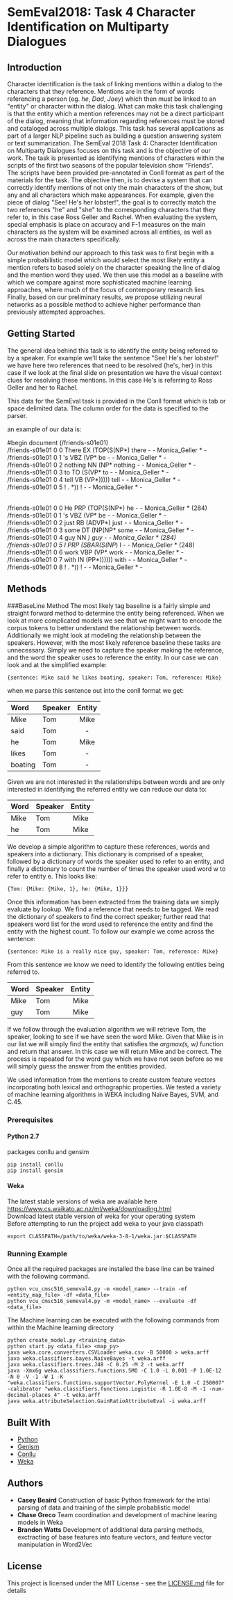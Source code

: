 # SemEval2018: Task 4 Character Identification on Multiparty Dialogues

## Introduction
Character identification is the task of linking mentions within a dialog to the characters that they reference.  Mentions are in the form of words referencing a person (eg. _he_, _Dad_, _Joey_) which then must be linked to an "entity" or character within the dialog.  What can make this task challenging is that the entity which a mention references may not be a direct participant of the dialog, meaning that information regarding references must be stored and cataloged across multiple dialogs. This task has several applications as part of a larger NLP pipeline such as building a question answering system or text summarization. The SemEval 2018 Task 4: Character Identification on Multiparty Dialogues focuses on this task and is the objective of our work. The task is presented as identifying mentions of characters within the scripts of the first two seasons of the popular television show "Friends".  The scripts have been provided pre-annotated in Conll format as part of the materials for the task.  The objective then, is to devise a system that can correctly identify mentions of not only the main characters of the show, but any and all characters which make appearances.  For example, given the piece of dialog "See! He's her lobster!", the goal is to correctly match the two references "he" and "she" to the corresponding characters that they refer to, in this case Ross Geller and Rachel.  When evaluating the system, special emphasis is place on accuracy and F-1 measures on the main characters as the system will be examined across all entities, as well as across the main characters specifically.  

Our motivation behind our approach to this task was to first begin with a simple probabilistic model which would select the most likely entity a mention refers to based solely on the character speaking the line of dialog and the mention word they used.  We then use this model as a baseline with which we compare against more sophisticated machine learning approaches, where much of the focus of contemporary research lies. Finally, based on our preliminary results, we propose utilizing neural networks as a possible method to achieve higher performance than previously attempted approaches.


## Getting Started
The general idea behind this task is to identify the entity being referred to by a speaker. For example we'll take the sentence "See! He's her lobster!" we have here two references that need to be resolved {he's, her} in this case if we look at the final slide on presentation we have the visual context clues for resolving these mentions. In this case He's is referring to Ross Geller and her to Rachel.

This data for the SemEval task is provided in the Conll format which is tab or space delimited data. The column order for the data is specified to the parser. 

an example of our data is: 

\#begin document (/friends-s01e01) <br />
/friends-s01e01 0 0 There EX (TOP(S(NP*) there - - Monica_Geller * - <br />
/friends-s01e01 0 1 's VBZ (VP* be - - Monica_Geller * - <br />
/friends-s01e01 0 2 nothing NN (NP* nothing - - Monica_Geller * - <br />
/friends-s01e01 0 3 to TO (S(VP* to - - Monica_Geller * - <br />
/friends-s01e01 0 4 tell VB (VP*))))) tell - - Monica_Geller * - <br />
/friends-s01e01 0 5 ! . *)) ! - - Monica_Geller * - <br /> <br />

/friends-s01e01 0 0 He PRP (TOP(S(NP*) he - - Monica_Geller * (284) <br />
/friends-s01e01 0 1 's VBZ (VP* be - - Monica_Geller * - <br />
/friends-s01e01 0 2 just RB (ADVP*) just - - Monica_Geller * - <br />
/friends-s01e01 0 3 some DT (NP(NP* some - - Monica_Geller * - <br />
/friends-s01e01 0 4 guy NN *) guy - - Monica_Geller * (284) <br />
/friends-s01e01 0 5 I PRP (SBAR(S(NP*) I - - Monica_Geller * (248) <br />
/friends-s01e01 0 6 work VBP (VP* work - - Monica_Geller * - <br />
/friends-s01e01 0 7 with IN (PP*)))))) with - - Monica_Geller * - <br />
/friends-s01e01 0 8 ! . *)) ! - - Monica_Geller * - <br />

## Methods
###BaseLine Method
The most likely tag baseline is a fairly simple and straight forward method to determine the entity being referenced. 
When we look at more complicated models we see that we might want to encode the corpus tokens to better understand the 
relationship between words. Additionally we might look at modeling the relationship between the speakers. However, with 
the most likely reference baseline these tasks are unnecessary. Simply we need to capture the speaker making the 
reference, and the word the speaker uses to reference the entity. In our case we can look and at the simplified example: 

    {sentence: Mike said he likes boating, speaker: Tom, reference: Mike}
when we parse this sentence out into the conll format we get:

| Word         | Speaker  | Entity |
|:-------------|:---------|:------:|
| Mike         | Tom      | Mike   |
| said         | Tom      | -      |
| he           | Tom      | Mike   |
| likes        | Tom      | -      |
| boating      | Tom      | -      |

Given we are not interested in the relationships between words and are only interested in identifying the referred 
entity we can reduce our data to:  

| Word         | Speaker  | Entity |
|:-------------|:---------|:------:|
| Mike         | Tom      | Mike   |
| he           | Tom      | Mike   |

We develop a simple algorithm to capture these references, words and speakers into a dictionary. 
This dictionary is comprised of a speaker, followed by a dictionary of words the speaker used to refer to an entity, 
and finally a dictionary to count the number of times the speaker used word w to refer to entity e. This looks like: 

    {Tom: {Mike: {Mike, 1}, he: {Mike, 1}}}

Once this information has been extracted from the training data we simply evaluate by lookup. We find a reference 
that needs to be tagged. We read the dictionary of speakers to find the correct speaker; further read that speakers 
word list for the word used to reference the entity and find the entity with the highest count. To follow our example 
we come across the sentence: 

    {sentence: Mike is a really nice guy, speaker: Tom, reference: Mike}
From this sentence we know we need to identify the following entities being referred to.

| Word         | Speaker  | Entity |
|:-------------|:---------|:------:|
| Mike         | Tom      | Mike   |
| guy          | Tom      | Mike   |

If we follow through the evaluation algorithm we will retrieve Tom, the speaker, looking to see if we have seen the word Mike. 
Given that Mike is in our list we will simply find the entity that satisfies the _argmax(s, w)_ function and return that answer. 
In this case we will return Mike and be correct. The process is repeated for the word guy which we have not seen before so 
we will simply guess the answer from the entities provided.

 
We used information from the mentions to create custom feature vectors incorporating both lexical and orthographic properties. We tested a variety of machine learning algorithms in WEKA including Naïve Bayes, SVM, and C.45.
### Prerequisites
#### Python 2.7
packages conllu and gensim
```
pip install conllu
pip install gensim
```
#### Weka  
The latest stable versions of weka are available here https://www.cs.waikato.ac.nz/ml/weka/downloading.html  
Download latest stable version of weka for your operating system  
Before attempting to run the project add weka to your java classpath  
```
export CLASSPATH=/path/to/weka/weka-3-8-1/weka.jar:$CLASSPATH
```

### Running Example
Once all the required packages are installed the base line can be trained with the following command.<br />
```
python vcu_cmsc516_semeval4.py -m <model_name> --train -mf <entity_map_file> -df <data_file>
python vcu_cmsc516_semeval4.py -m <model_name> --evaluate -df <data_file>
```


The Machine learning can be executed with the following commands from within the Machine learning directory
```
python create_model.py <training_data>
python start.py <data_file> <map_py>
java weka.core.converters.CSVLoader weka.csv -B 50000 > weka.arff
java weka.classifiers.bayes.NaiveBayes -t weka.arff
java weka.classifiers.trees.J48 -C 0.25 -M 2 -t weka.arff
java -Xmx6g weka.classifiers.functions.SMO -C 1.0 -L 0.001 -P 1.0E-12 -N 0 -V -1 -W 1 -K "weka.classifiers.functions.supportVector.PolyKernel -E 1.0 -C 250007" -calibrator "weka.classifiers.functions.Logistic -R 1.0E-8 -M -1 -num-decimal-places 4" -t weka.arff
java weka.attributeSelection.GainRatioAttributeEval -i weka.arff
```

## Built With
* [Python](https://www.python.org/)
* [Genism](https://radimrehurek.com/gensim/)
* [Conllu](https://github.com/EmilStenstrom/conllu)
* [Weka](https://www.cs.waikato.ac.nz/ml/weka/)

## Authors
* **Casey Beaird** Construction of basic Python framework for the intial parsing of data and training of the simple probablistic model
* **Chase Greco** Team coordination and development of machine learing models in Weka
* **Brandon Watts** Development of additional data parsing methods, exctracting of base features into feature vectors, and feature vector manipulation in Word2Vec

## License
This project is licensed under the MIT License - see the [LICENSE.md](https://github.com/cBeaird/SemEval_Character-Identification-on-Multiparty-Dialogues/blob/master/LICENSE) file for details
